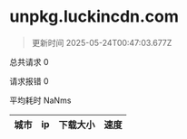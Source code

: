 
  # unpkg.luckincdn.com

  > 更新时间 2025-05-24T00:47:03.677Z
  
  总共请求 0

  请求报错 0

  平均耗时 NaNms

|城市|ip|下载大小|速度|
|-----|----------|---|---|

  